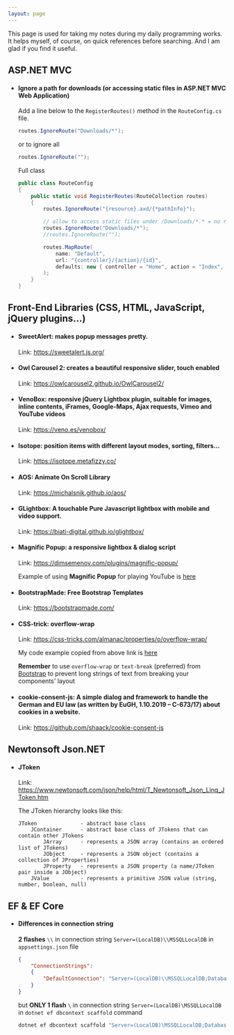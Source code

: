 ```yaml
---
layout: page
---
```


This page is used for taking my notes during my daily programming works. It helps myself, of course, on quick references before searching. And I am glad if you find it useful.

## **ASP.NET MVC**

*   #### **Ignore a path for downloads** (or accessing static files in ASP.NET MVC Web Application)
    Add a line below to the `RegisterRoutes()` method in the `RouteConfig.cs` file.
    
    ```csharp
    routes.IgnoreRoute("Downloads/*");
    ```
  
    or to ignore all
    ```csharp
    routes.IgnoreRoute("");
    ```

    Full class
    ```csharp
    public class RouteConfig
    {
        public static void RegisterRoutes(RouteCollection routes)
        {
            routes.IgnoreRoute("{resource}.axd/{*pathInfo}");

            // allow to access static files under /Downloads/*.* = no routing this path to Controller in MVC
            routes.IgnoreRoute("Downloads/*");
            //routes.IgnoreRoute("");

            routes.MapRoute(
                name: "Default",
                url: "{controller}/{action}/{id}",
                defaults: new { controller = "Home", action = "Index", id = UrlParameter.Optional }
            );
        }
    }
    ```

## **Front-End Libraries (CSS, HTML, JavaScript, jQuery plugins...)**

*   #### **SweetAlert**: makes popup messages pretty.
    Link: <https://sweetalert.js.org/>

*   #### **Owl Carousel 2**: creates a beautiful responsive slider, touch enabled
    Link: <https://owlcarousel2.github.io/OwlCarousel2/>

*   #### **VenoBox**: responsive jQuery Lightbox plugin, suitable for images, inline contents, iFrames, Google-Maps, Ajax requests, Vimeo and YouTube videos
    Link: <https://veno.es/venobox/>

*   #### **Isotope**: position items with different layout modes, sorting, filters...
    Link: <https://isotope.metafizzy.co/>

*   #### **AOS**: Animate On Scroll Library
    Link: <https://michalsnik.github.io/aos/>

*   #### **GLightbox**: A touchable Pure Javascript lightbox with mobile and video support.
    Link: <https://biati-digital.github.io/glightbox/>

*   #### **Magnific Popup**: a responsive lightbox & dialog script
    Link: <https://dimsemenov.com/plugins/magnific-popup/>
    
    Example of using **Magnific Popup** for playing YouTube is [here](/asset/html/magnific-popup-youtube-player.html)

*   #### **BootstrapMade**: Free Bootstrap Templates
    Link: <https://bootstrapmade.com/>

*   #### **CSS-trick**: overflow-wrap
    Link: <https://css-tricks.com/almanac/properties/o/overflow-wrap/>

    My code example copied from above link is [here](/asset/html/overflow-wrap.html)

    **Remember** to use `overflow-wrap` or `text-break` (preferred) from [Bootstrap](https://getbootstrap.com/docs/5.0/utilities/text/#word-break) to prevent long strings of text from breaking your components' layout

*   #### **cookie-consent-js**: A simple dialog and framework to handle the German and EU law (as written by EuGH, 1.10.2019 – C-673/17) about cookies in a website.
    Link: <https://github.com/shaack/cookie-consent-js>

## **Newtonsoft Json.NET**

*   #### **JToken**
    Link: <https://www.newtonsoft.com/json/help/html/T_Newtonsoft_Json_Linq_JToken.htm>

    The JToken hierarchy looks like this:

    ```
    JToken              - abstract base class     
        JContainer      - abstract base class of JTokens that can contain other JTokens
            JArray      - represents a JSON array (contains an ordered list of JTokens)
            JObject     - represents a JSON object (contains a collection of JProperties)
            JProperty   - represents a JSON property (a name/JToken pair inside a JObject)
        JValue          - represents a primitive JSON value (string, number, boolean, null)
    ```

## **EF & EF Core**

*   #### **Differences** in connection string

    **2 flashes** `\\` in connection string `Server=(LocalDB)\\MSSQLLocalDB` in `appsettings.json` file
    ```json
    {
        "ConnectionStrings": 
        {
            "DefaultConnection": "Server=(LocalDB)\\MSSQLLocalDB;Database=AppDb;Trusted_Connection=True;"
        }
    }
    ```

    but **ONLY 1 flash** `\` in connection string `Server=(LocalDB)\MSSQLLocalDB` in `dotnet ef dbcontext scaffold` command

    ```powershell
    dotnet ef dbcontext scaffold "Server=(LocalDB)\MSSQLLocalDB;Database=AppDb;Trusted_Connection=True;" Microsoft.EntityFrameworkCore.SqlServer -o Models
    ```
